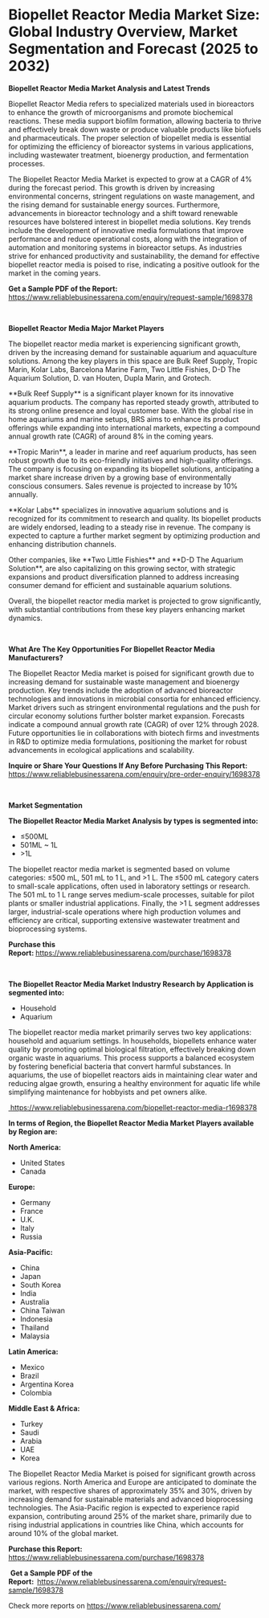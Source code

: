 <p><h1>Biopellet Reactor Media Market Size: Global Industry Overview, Market Segmentation and Forecast (2025 to 2032)</h1></p><p><strong>Biopellet Reactor Media Market Analysis and Latest Trends</strong></p>
<p><p>Biopellet Reactor Media refers to specialized materials used in bioreactors to enhance the growth of microorganisms and promote biochemical reactions. These media support biofilm formation, allowing bacteria to thrive and effectively break down waste or produce valuable products like biofuels and pharmaceuticals. The proper selection of biopellet media is essential for optimizing the efficiency of bioreactor systems in various applications, including wastewater treatment, bioenergy production, and fermentation processes.</p><p>The Biopellet Reactor Media Market is expected to grow at a CAGR of 4% during the forecast period. This growth is driven by increasing environmental concerns, stringent regulations on waste management, and the rising demand for sustainable energy sources. Furthermore, advancements in bioreactor technology and a shift toward renewable resources have bolstered interest in biopellet media solutions. Key trends include the development of innovative media formulations that improve performance and reduce operational costs, along with the integration of automation and monitoring systems in bioreactor setups. As industries strive for enhanced productivity and sustainability, the demand for effective biopellet reactor media is poised to rise, indicating a positive outlook for the market in the coming years.</p></p>
<p><strong>Get a Sample PDF of the Report:&nbsp;</strong> <a href="https://www.reliablebusinessarena.com/enquiry/request-sample/1698378?utm_campaign=2146&utm_medium=2&utm_source=Github&utm_content=ia&utm_term=27032025&utm_id=biopellet-reactor-media">https://www.reliablebusinessarena.com/enquiry/request-sample/1698378</a></p>
<p>&nbsp;</p>
<p><strong>Biopellet Reactor Media Major Market Players</strong></p>
<p><p>The biopellet reactor media market is experiencing significant growth, driven by the increasing demand for sustainable aquarium and aquaculture solutions. Among the key players in this space are Bulk Reef Supply, Tropic Marin, Kolar Labs, Barcelona Marine Farm, Two Little Fishies, D-D The Aquarium Solution, D. van Houten, Dupla Marin, and Grotech.</p><p>**Bulk Reef Supply** is a significant player known for its innovative aquarium products. The company has reported steady growth, attributed to its strong online presence and loyal customer base. With the global rise in home aquariums and marine setups, BRS aims to enhance its product offerings while expanding into international markets, expecting a compound annual growth rate (CAGR) of around 8% in the coming years.</p><p>**Tropic Marin**, a leader in marine and reef aquarium products, has seen robust growth due to its eco-friendly initiatives and high-quality offerings. The company is focusing on expanding its biopellet solutions, anticipating a market share increase driven by a growing base of environmentally conscious consumers. Sales revenue is projected to increase by 10% annually.</p><p>**Kolar Labs** specializes in innovative aquarium solutions and is recognized for its commitment to research and quality. Its biopellet products are widely endorsed, leading to a steady rise in revenue. The company is expected to capture a further market segment by optimizing production and enhancing distribution channels.</p><p>Other companies, like **Two Little Fishies** and **D-D The Aquarium Solution**, are also capitalizing on this growing sector, with strategic expansions and product diversification planned to address increasing consumer demand for efficient and sustainable aquarium solutions. </p><p>Overall, the biopellet reactor media market is projected to grow significantly, with substantial contributions from these key players enhancing market dynamics.</p></p>
<p>&nbsp;</p>
<p><strong>What Are The Key Opportunities For Biopellet Reactor Media Manufacturers?</strong></p>
<p><p>The Biopellet Reactor Media market is poised for significant growth due to increasing demand for sustainable waste management and bioenergy production. Key trends include the adoption of advanced bioreactor technologies and innovations in microbial consortia for enhanced efficiency. Market drivers such as stringent environmental regulations and the push for circular economy solutions further bolster market expansion. Forecasts indicate a compound annual growth rate (CAGR) of over 12% through 2028. Future opportunities lie in collaborations with biotech firms and investments in R&D to optimize media formulations, positioning the market for robust advancements in ecological applications and scalability.</p></p>
<p><strong>Inquire or Share Your Questions If Any Before Purchasing This Report:</strong> <a href="https://www.reliablebusinessarena.com/enquiry/pre-order-enquiry/1698378?utm_campaign=2146&utm_medium=2&utm_source=Github&utm_content=ia&utm_term=27032025&utm_id=biopellet-reactor-media">https://www.reliablebusinessarena.com/enquiry/pre-order-enquiry/1698378</a></p>
<p>&nbsp;</p>
<p><strong>Market Segmentation</strong></p>
<p><strong>The Biopellet Reactor Media Market Analysis by types is segmented into:</strong></p>
<p><ul><li>≤500ML</li><li>501ML ~ 1L</li><li>>1L</li></ul></p>
<p><p>The biopellet reactor media market is segmented based on volume categories: ≤500 mL, 501 mL to 1 L, and >1 L. The ≤500 mL category caters to small-scale applications, often used in laboratory settings or research. The 501 mL to 1 L range serves medium-scale processes, suitable for pilot plants or smaller industrial applications. Finally, the >1 L segment addresses larger, industrial-scale operations where high production volumes and efficiency are critical, supporting extensive wastewater treatment and bioprocessing systems.</p></p>
<p><strong>Purchase this Report:&nbsp;</strong><a href="https://www.reliablebusinessarena.com/purchase/1698378?utm_campaign=2146&utm_medium=2&utm_source=Github&utm_content=ia&utm_term=27032025&utm_id=biopellet-reactor-media">https://www.reliablebusinessarena.com/purchase/1698378</a></p>
<p>&nbsp;</p>
<p><strong>The Biopellet Reactor Media Market Industry Research by Application is segmented into:</strong></p>
<p><ul><li>Household</li><li>Aquarium</li></ul></p>
<p><p>The biopellet reactor media market primarily serves two key applications: household and aquarium settings. In households, biopellets enhance water quality by promoting optimal biological filtration, effectively breaking down organic waste in aquariums. This process supports a balanced ecosystem by fostering beneficial bacteria that convert harmful substances. In aquariums, the use of biopellet reactors aids in maintaining clear water and reducing algae growth, ensuring a healthy environment for aquatic life while simplifying maintenance for hobbyists and pet owners alike.</p></p>
<p><a href="https://www.reliablebusinessarena.com/biopellet-reactor-media-r1698378?utm_campaign=2146&utm_medium=2&utm_source=Github&utm_content=ia&utm_term=27032025&utm_id=biopellet-reactor-media">&nbsp;https://www.reliablebusinessarena.com/biopellet-reactor-media-r1698378</a></p>
<p><strong>In terms of Region, the Biopellet Reactor Media Market Players available by Region are:</strong></p>
<p>
    <p> <strong> North America: </strong>
        <ul>
            <li>United States</li>
            <li>Canada</li>
        </ul>
        </p> 
    <p> <strong> Europe: </strong>
        <ul>
            <li>Germany</li>
            <li>France</li>
            <li>U.K.</li>
            <li>Italy</li>
            <li>Russia</li>
        </ul>
        </p> 
    <p> <strong> Asia-Pacific: </strong>
        <ul>
            <li>China</li>
            <li>Japan</li>
            <li>South Korea</li>
            <li>India</li>
            <li>Australia</li>
            <li>China Taiwan</li>
            <li>Indonesia</li>
            <li>Thailand</li>
            <li>Malaysia</li>
        </ul>
        </p> 
    <p> <strong> Latin America: </strong>
        <ul>
            <li>Mexico</li>
            <li>Brazil</li>
            <li>Argentina Korea</li>
            <li>Colombia</li>
        </ul>
        </p> 
    <p> <strong> Middle East & Africa: </strong>
        <ul>
            <li>Turkey</li>
            <li>Saudi</li>
            <li>Arabia</li>
            <li>UAE</li>
            <li>Korea</li>
        </ul>
    </p>
    </p>
<p><p>The Biopellet Reactor Media Market is poised for significant growth across various regions. North America and Europe are anticipated to dominate the market, with respective shares of approximately 35% and 30%, driven by increasing demand for sustainable materials and advanced bioprocessing technologies. The Asia-Pacific region is expected to experience rapid expansion, contributing around 25% of the market share, primarily due to rising industrial applications in countries like China, which accounts for around 10% of the global market.</p></p>
<p><strong>Purchase this Report: </strong><a href="https://www.reliablebusinessarena.com/purchase/1698378?utm_campaign=2146&utm_medium=2&utm_source=Github&utm_content=ia&utm_term=27032025&utm_id=biopellet-reactor-media">https://www.reliablebusinessarena.com/purchase/1698378</a></p>
<p>&nbsp;<strong>Get a Sample PDF of the Report:&nbsp;&nbsp;</strong><a href="https://www.reliablebusinessarena.com/enquiry/request-sample/1698378?utm_campaign=2146&utm_medium=2&utm_source=Github&utm_content=ia&utm_term=27032025&utm_id=biopellet-reactor-media">https://www.reliablebusinessarena.com/enquiry/request-sample/1698378</a></p>
<p><strong></strong></p>
<p>Check more reports on <a href="https://www.reliablebusinessarena.com/?utm_campaign=2146&utm_medium=2&utm_source=Github&utm_content=ia&utm_term=27032025&utm_id=biopellet-reactor-media">https://www.reliablebusinessarena.com/</a></p>